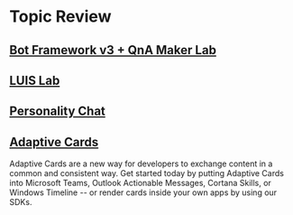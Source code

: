 # Topic Review
## [Bot Framework v3 + QnA Maker Lab](https://github.com/jCho23/BotWorkshop)
## [LUIS Lab](https://github.com/Azure/LearnAI-Bootcamp/blob/master/lab01.5-luis/1_LUIS.md)
## [Personality Chat](https://github.com/Microsoft/BotBuilder-PersonalityChat)
## [Adaptive Cards](https://github.com/Microsoft/AdaptiveCards)
Adaptive Cards are a new way for developers to exchange content in a common and consistent way. Get started today by putting Adaptive Cards into Microsoft Teams, Outlook Actionable Messages, Cortana Skills, or Windows Timeline -- or render cards inside your own apps by using our SDKs.
